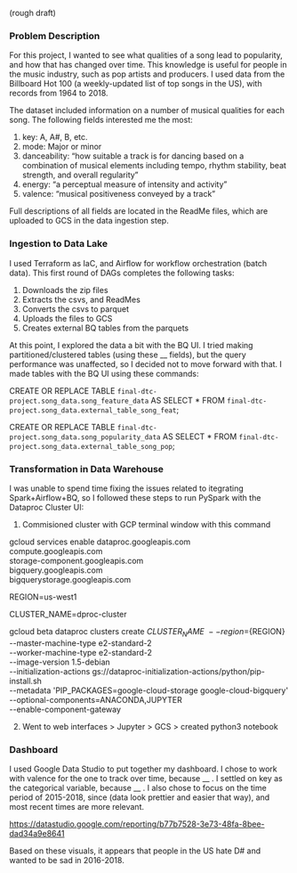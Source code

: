 (rough draft)

### Problem Description

For this project, I wanted to see what qualities of a song lead to popularity, and how that has changed over time. This knowledge is useful for people in the music industry, such as pop artists and producers. I used data from the Billboard Hot 100 (a weekly-updated list of top songs in the US), with records from 1964 to 2018.

The dataset included information on a number of musical qualities for each song. The following fields interested me the most:

1. key: A, A#, B, etc.
2. mode: Major or minor
3. danceability: “how suitable a track is for dancing based on a combination of musical elements including tempo, rhythm stability, beat strength, and overall regularity”
4. energy: “a perceptual measure of intensity and activity”
5. valence: “musical positiveness conveyed by a track”

Full descriptions of all fields are located in the ReadMe files, which are uploaded to GCS in the data ingestion step.


### Ingestion to Data Lake

I used Terraform as IaC, and Airflow for workflow orchestration (batch data). This first round of DAGs completes the following tasks:

1. Downloads the zip files
2. Extracts the csvs, and ReadMes
3. Converts the csvs to parquet
4. Uploads the files to GCS
5. Creates external BQ tables from the parquets

At this point, I explored the data a bit with the BQ UI. I tried making partitioned/clustered tables (using these __ fields), but the query performance was unaffected, so I decided not to move forward with that. I made tables with the BQ UI using these commands:

CREATE OR REPLACE TABLE `final-dtc-project.song_data.song_feature_data`
AS SELECT * FROM `final-dtc-project.song_data.external_table_song_feat`;

CREATE OR REPLACE TABLE `final-dtc-project.song_data.song_popularity_data`
AS SELECT * FROM `final-dtc-project.song_data.external_table_song_pop`;


### Transformation in Data Warehouse

I was unable to spend time fixing the issues related to itegrating Spark+Airflow+BQ, so I followed these steps to run PySpark with the Dataproc Cluster UI:

1. Commisioned cluster with GCP terminal window with this command

gcloud services enable dataproc.googleapis.com \
  compute.googleapis.com \
  storage-component.googleapis.com \
  bigquery.googleapis.com \
  bigquerystorage.googleapis.com

REGION=us-west1

CLUSTER_NAME=dproc-cluster

 gcloud beta dataproc clusters create ${CLUSTER_NAME} \
     --region=${REGION} \
     --master-machine-type e2-standard-2 \
     --worker-machine-type e2-standard-2 \
     --image-version 1.5-debian \
     --initialization-actions gs://dataproc-initialization-actions/python/pip-install.sh \
     --metadata 'PIP_PACKAGES=google-cloud-storage google-cloud-bigquery' \
     --optional-components=ANACONDA,JUPYTER \
     --enable-component-gateway


2. Went to web interfaces > Jupyter > GCS > created python3 notebook


### Dashboard

I used Google Data Studio to put together my dashboard. I chose to work with valence for the one to track over time, because __ . I settled on key as the categorical variable, because __ . I also chose to focus on the time period of 2015-2018, since (data look prettier and easier that way), and most recent times are more relevant.

https://datastudio.google.com/reporting/b77b7528-3e73-48fa-8bee-dad34a9e8641

Based on these visuals, it appears that people in the US hate D# and wanted to be sad in 2016-2018. 






